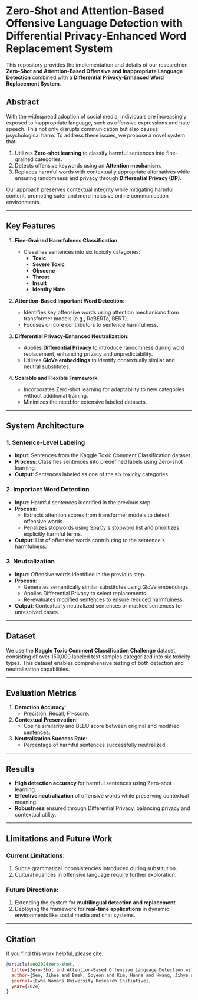 # Zero-Shot and Attention-Based Offensive Language Detection with Differential Privacy-Enhanced Word Replacement System

This repository provides the implementation and details of our research on **Zero-Shot and Attention-Based Offensive and Inappropriate Language Detection** combined with a **Differential Privacy-Enhanced Word Replacement System**.

## Abstract

With the widespread adoption of social media, individuals are increasingly exposed to inappropriate language, such as offensive expressions and hate speech. This not only disrupts communication but also causes psychological harm. To address these issues, we propose a novel system that:

1. Utilizes **Zero-shot learning** to classify harmful sentences into fine-grained categories.
2. Detects offensive keywords using an **Attention mechanism**.
3. Replaces harmful words with contextually appropriate alternatives while ensuring randomness and privacy through **Differential Privacy (DP)**.

Our approach preserves contextual integrity while mitigating harmful content, promoting safer and more inclusive online communication environments.

---

## Key Features

1. **Fine-Grained Harmfulness Classification**:
   - Classifies sentences into six toxicity categories:
     - **Toxic**
     - **Severe Toxic**
     - **Obscene**
     - **Threat**
     - **Insult**
     - **Identity Hate**

2. **Attention-Based Important Word Detection**:
   - Identifies key offensive words using attention mechanisms from transformer models (e.g., RoBERTa, BERT).
   - Focuses on core contributors to sentence harmfulness.

3. **Differential Privacy-Enhanced Neutralization**:
   - Applies **Differential Privacy** to introduce randomness during word replacement, enhancing privacy and unpredictability.
   - Utilizes **GloVe embeddings** to identify contextually similar and neutral substitutes.

4. **Scalable and Flexible Framework**:
   - Incorporates Zero-shot learning for adaptability to new categories without additional training.
   - Minimizes the need for extensive labeled datasets.

---

## System Architecture

### 1. **Sentence-Level Labeling**
- **Input**: Sentences from the Kaggle Toxic Comment Classification dataset.
- **Process**: Classifies sentences into predefined labels using Zero-shot learning.
- **Output**: Sentences labeled as one of the six toxicity categories.

### 2. **Important Word Detection**
- **Input**: Harmful sentences identified in the previous step.
- **Process**:
  - Extracts attention scores from transformer models to detect offensive words.
  - Penalizes stopwords using SpaCy's stopword list and prioritizes explicitly harmful terms.
- **Output**: List of offensive words contributing to the sentence's harmfulness.

### 3. **Neutralization**
- **Input**: Offensive words identified in the previous step.
- **Process**:
  - Generates semantically similar substitutes using GloVe embeddings.
  - Applies Differential Privacy to select replacements.
  - Re-evaluates modified sentences to ensure reduced harmfulness.
- **Output**: Contextually neutralized sentences or masked sentences for unresolved cases.

---

## Dataset

We use the **Kaggle Toxic Comment Classification Challenge** dataset, consisting of over 150,000 labeled text samples categorized into six toxicity types. This dataset enables comprehensive testing of both detection and neutralization capabilities.

---

## Evaluation Metrics

1. **Detection Accuracy**:
   - Precision, Recall, F1-score.
2. **Contextual Preservation**:
   - Cosine similarity and BLEU score between original and modified sentences.
3. **Neutralization Success Rate**:
   - Percentage of harmful sentences successfully neutralized.

---

## Results

- **High detection accuracy** for harmful sentences using Zero-shot learning.
- **Effective neutralization** of offensive words while preserving contextual meaning.
- **Robustness** ensured through Differential Privacy, balancing privacy and contextual utility.

---

## Limitations and Future Work

### Current Limitations:
1. Subtle grammatical inconsistencies introduced during substitution.
2. Cultural nuances in offensive language require further exploration.

### Future Directions:
1. Extending the system for **multilingual detection and replacement**.
2. Deploying the framework for **real-time applications** in dynamic environments like social media and chat systems.

---

## Citation

If you find this work helpful, please cite:

```bibtex
@article{seo2024zero-shot,
  title={Zero-Shot and Attention-Based Offensive Language Detection with Differential Privacy-Enhanced Word Replacement System},
  author={Seo, Jihee and Baek, Soyeon and Kim, Hanna and Hwang, Jihye and Zhu, Xiuyan},
  journal={Ewha Womans University Research Initiative},
  year={2024}
}
